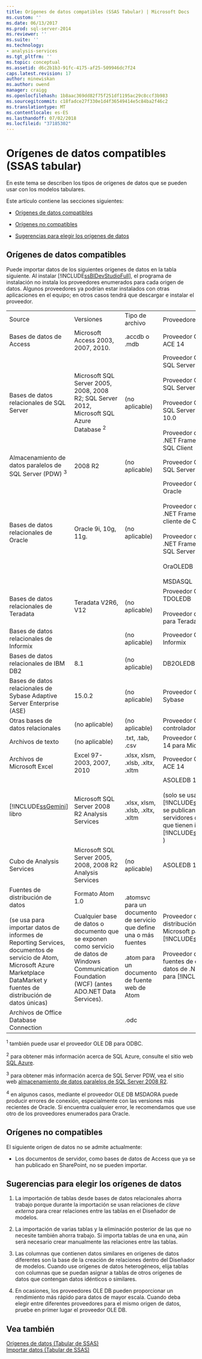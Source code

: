```yaml
---
title: Orígenes de datos compatibles (SSAS Tabular) | Microsoft Docs
ms.custom: ''
ms.date: 06/13/2017
ms.prod: sql-server-2014
ms.reviewer: ''
ms.suite: ''
ms.technology:
- analysis-services
ms.tgt_pltfrm: ''
ms.topic: conceptual
ms.assetid: d6c2b1b3-91fc-4175-af25-509946dc7f24
caps.latest.revision: 17
author: minewiskan
ms.author: owend
manager: craigg
ms.openlocfilehash: 1b8aac369dd82f75f251df1195ac29c8ccf3b983
ms.sourcegitcommit: c18fadce27f330e1d4f36549414e5c84ba2f46c2
ms.translationtype: MT
ms.contentlocale: es-ES
ms.lasthandoff: 07/02/2018
ms.locfileid: "37185302"
---
```

# <a name="data-sources-supported-ssas-tabular"></a>Orígenes de datos compatibles (SSAS tabular)
  En este tema se describen los tipos de orígenes de datos que se pueden usar con los modelos tabulares.  
  
 Este artículo contiene las secciones siguientes:  
  
-   [Orígenes de datos compatibles](#bkmk_supported_ds)  
  
-   [Orígenes no compatibles](#bkmk_unsupported_ds)  
  
-   [Sugerencias para elegir los orígenes de datos](#bkmk_tips)  
  
##  <a name="bkmk_supported_ds"></a> Orígenes de datos compatibles  
 Puede importar datos de los siguientes orígenes de datos en la tabla siguiente. Al instalar [!INCLUDE[ssBIDevStudioFull](../../includes/ssbidevstudiofull-md.md)], el programa de instalación no instala los proveedores enumerados para cada origen de datos. Algunos proveedores ya podrían estar instalados con otras aplicaciones en el equipo; en otros casos tendrá que descargar e instalar el proveedor.  
  
|||||  
|-|-|-|-|  
|Source|Versiones|Tipo de archivo|Proveedores <sup>1</sup>|  
|Bases de datos de Access|Microsoft Access 2003, 2007, 2010.|.accdb o .mdb|Proveedor OLE DB de ACE 14|  
|Bases de datos relacionales de SQL Server|Microsoft SQL Server 2005, 2008, 2008 R2; SQL Server 2012, Microsoft SQL Azure Database <sup>2</sup>|(no aplicable)|Proveedor OLE DB para SQL Server<br /><br /> Proveedor OLE DB de SQL Server Native Client<br /><br /> Proveedor OLE DB de SQL Server Native Client 10.0<br /><br /> Proveedor de datos de .NET Framework para SQL Client|  
|Almacenamiento de datos paralelos de SQL Server (PDW) <sup>3</sup>|2008 R2|(no aplicable)|Proveedor OLE DB para SQL Server PDW|  
|Bases de datos relacionales de Oracle|Oracle 9i, 10g, 11g.|(no aplicable)|Proveedor OLE DB de Oracle<br /><br /> Proveedor de datos de .NET Framework para cliente de Oracle<br /><br /> Proveedor de datos de .NET Framework para SQL Server<br /><br /> OraOLEDB<br /><br /> MSDASQL|  
|Bases de datos relacionales de Teradata|Teradata V2R6, V12|(no aplicable)|Proveedor OLE DB TDOLEDB<br /><br /> Proveedor de datos .NET para Teradata|  
|Bases de datos relacionales de Informix||(no aplicable)|Proveedor OLE DB de Informix|  
|Bases de datos relacionales de IBM DB2|8.1|(no aplicable)|DB2OLEDB|  
|Bases de datos relacionales de Sybase Adaptive Server Enterprise (ASE)|15.0.2|(no aplicable)|Proveedor OLE DB de Sybase|  
|Otras bases de datos relacionales|(no aplicable)|(no aplicable)|Proveedor OLE DB o controlador ODBC|  
|Archivos de texto|(no aplicable)|.txt, .tab, .csv|Proveedor OLE DB ACE 14 para Microsoft Access|  
|Archivos de Microsoft Excel|Excel 97-2003, 2007, 2010|.xlsx, xlsm, .xlsb, .xltx, .xltm|Proveedor OLE DB de ACE 14|  
|[!INCLUDE[ssGemini](../../includes/ssgemini-md.md)] libro|Microsoft SQL Server 2008 R2 Analysis Services|.xlsx, xlsm, .xlsb, .xltx, .xltm|ASOLEDB 10.5<br /><br /> (solo se usa con libros de [!INCLUDE[ssGemini](../../includes/ssgemini-md.md)] que se publican en granjas de servidores de SharePoint que tienen instalado [!INCLUDE[ssGeminiShort](../../includes/ssgeminishort-md.md)] )|  
|Cubo de Analysis Services|Microsoft SQL Server 2005, 2008, 2008 R2 Analysis Services|(no aplicable)|ASOLEDB 10|  
|Fuentes de distribución de datos<br /><br /> (se usa para importar datos de informes de Reporting Services, documentos de servicio de Atom, Microsoft Azure Marketplace DataMarket y fuentes de distribución de datos únicas)|Formato Atom 1.0<br /><br /> Cualquier base de datos o documento que se exponen como servicio de datos de Windows Communication Foundation (WCF) (antes ADO.NET Data Services).|.atomsvc para un documento de servicio que define una o más fuentes<br /><br /> .atom para un documento de fuente web de Atom|Proveedor de fuentes de distribución de datos de Microsoft para [!INCLUDE[ssGemini](../../includes/ssgemini-md.md)]<br /><br /> Proveedor de datos de fuentes de distribución de datos de .NET Framework para [!INCLUDE[ssGemini](../../includes/ssgemini-md.md)]|  
|Archivos de Office Database Connection||.odc||  
  
 <sup>1</sup> también puede usar el proveedor OLE DB para ODBC.  
  
 <sup>2</sup> para obtener más información acerca de SQL Azure, consulte el sitio web [SQL Azure](http://go.microsoft.com/fwlink/?LinkID=157856).  
  
 <sup>3</sup> para obtener más información acerca de SQL Server PDW, vea el sitio web [almacenamiento de datos paralelos de SQL Server 2008 R2](http://go.microsoft.com/fwlink/?LinkId=150895).  
  
 <sup>4</sup> en algunos casos, mediante el proveedor OLE DB MSDAORA puede producir errores de conexión, especialmente con las versiones más recientes de Oracle. Si encuentra cualquier error, le recomendamos que use otro de los proveedores enumerados para Oracle.  
  
##  <a name="bkmk_unsupported_ds"></a> Orígenes no compatibles  
 El siguiente origen de datos no se admite actualmente:  
  
-   Los documentos de servidor, como bases de datos de Access que ya se han publicado en SharePoint, no se pueden importar.  
  
##  <a name="bkmk_tips"></a> Sugerencias para elegir los orígenes de datos  
  
1.  La importación de tablas desde bases de datos relacionales ahorra trabajo porque durante la importación se usan relaciones de *clave externa* para crear relaciones entre las tablas en el Diseñador de modelos.  
  
2.  La importación de varias tablas y la eliminación posterior de las que no necesite también ahorra trabajo. Si importa tablas de una en una, aún será necesario crear manualmente las relaciones entre las tablas.  
  
3.  Las columnas que contienen datos similares en orígenes de datos diferentes son la base de la creación de relaciones dentro del Diseñador de modelos. Cuando use orígenes de datos heterogéneos, elija tablas con columnas que se puedan asignar a tablas de otros orígenes de datos que contengan datos idénticos o similares.  
  
4.  En ocasiones, los proveedores OLE DB pueden proporcionar un rendimiento más rápido para datos de mayor escala. Cuando deba elegir entre diferentes proveedores para el mismo origen de datos, pruebe en primer lugar el proveedor OLE DB.  
  
## <a name="see-also"></a>Vea también  
 [Orígenes de datos &#40;Tabular de SSAS&#41;](../data-sources-ssas-tabular.md)   
 [Importar datos &#40;Tabular de SSAS&#41;](../import-data-ssas-tabular.md)  
  
  
